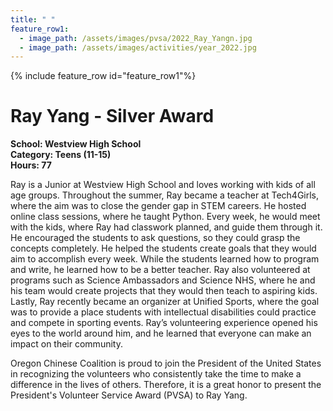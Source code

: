 ```yaml
---
title: " "
feature_row1:
  - image_path: /assets/images/pvsa/2022_Ray_Yangn.jpg
  - image_path: /assets/images/activities/year_2022.jpg
---
```


{% include feature_row id="feature_row1"%}

# Ray Yang - Silver Award

**School: Westview High School**  
**Category: Teens (11-15)**  
**Hours: 77**  

Ray is a Junior at Westview High School and loves working with kids of all age groups. Throughout the summer, Ray became a teacher at Tech4Girls, where the aim was to close the gender gap in STEM careers. He hosted online class sessions, where he taught Python. Every week, he would meet with the kids, where Ray had classwork planned, and guide them through it. He encouraged the students to ask questions, so they could grasp the concepts completely. He helped the students create goals that they would aim to accomplish every week. While the students learned how to program and write, he learned how to be a better teacher. Ray also volunteered at programs such as Science Ambassadors and Science NHS, where he and his team would create projects that they would then teach to aspiring kids. Lastly, Ray recently became an organizer at Unified Sports, where the goal was to provide a place students with intellectual disabilities could practice and compete in sporting events. Ray’s volunteering experience opened his eyes to the world around him, and he learned that everyone can make an impact on their community.

Oregon Chinese Coalition is proud to join the President of the United States in recognizing the volunteers who consistently take the time to make a difference in the lives of others. Therefore, it is a great honor to present the President's Volunteer Service Award (PVSA) to Ray Yang.
